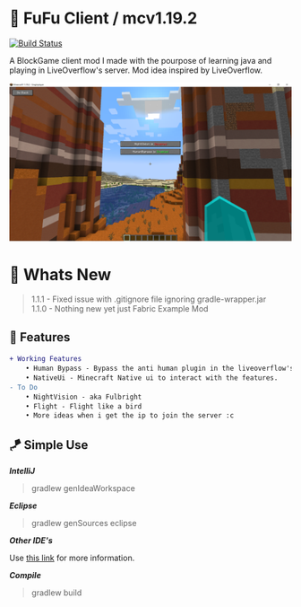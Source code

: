 # 🎡 FuFu Client / mcv1.19.2

[![Build Status](https://github.com/IMXNOOBX/FuFuClient/workflows/build/badge.svg?branch=main)](https://github.com/IMXNOOBX/FuFuClient/actions)

A BlockGame client mod I made with the pourpose of learning java and playing in LiveOverflow's server. Mod idea inspired by LiveOverflow.

<img src=".github/1.1.1.png">

# 📣 Whats New

> 1.1.1 - Fixed issue with .gitignore file ignoring gradle-wrapper.jar<br>
> 1.1.0 - Nothing new yet just Fabric Example Mod

## 🔺 Features

```diff
+ Working Features 
	• Human Bypass - Bypass the anti human plugin in the liveoverflow's server 
	• NativeUi - Minecraft Native ui to interact with the features. 
- To Do
	• NightVision - aka Fulbright
	• Flight - Flight like a bird 
	• More ideas when i get the ip to join the server :c
```

## 🪁 Simple Use

***IntelliJ***

> gradlew genIdeaWorkspace

***Eclipse***

> gradlew genSources eclipse

***Other IDE's***

Use [this link](https://fabricmc.net/wiki/tutorial:setup) for more information.

***Compile***

> gradlew build